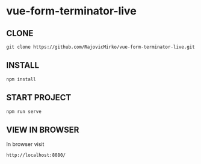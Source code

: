 # vue-form-terminator-live

## CLONE

```
git clone https://github.com/RajovicMirko/vue-form-terminator-live.git
```

## INSTALL

```
npm install
```

## START PROJECT

```
npm run serve
```

## VIEW IN BROWSER

In browser visit

```
http://localhost:8080/
```
